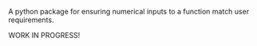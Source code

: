 A python package for ensuring numerical inputs to a function match user requirements.

WORK IN PROGRESS!
